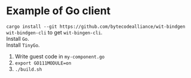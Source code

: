 # Example of Go client

`cargo install --git https://github.com/bytecodealliance/wit-bindgen wit-bindgen-cli` to get `wit-bingen-cli`.  
Install `Go`.  
Install `TinyGo`.  

1. Write guest code in `my-component.go`
2. `export GO111MODULE=on`
3. `./build.sh`
